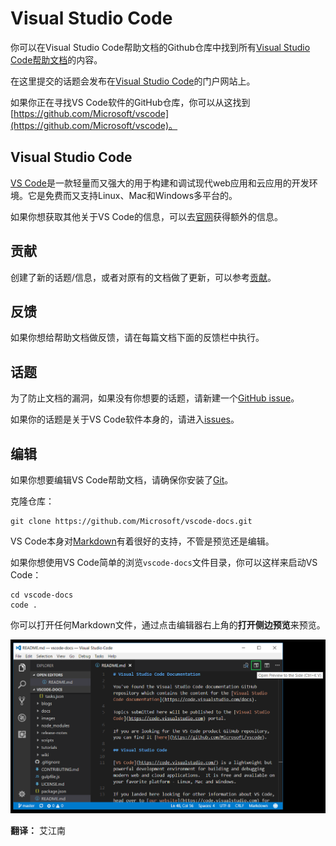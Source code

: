 # Visual Studio Code

你可以在Visual Studio Code帮助文档的Github仓库中找到所有[Visual Studio Code帮助文档](https://code.visualstudio.com/docs)的内容。

在这里提交的话题会发布在[Visual Studio Code](https://code.visualstudio.com)的门户网站上。

如果你正在寻找VS Code软件的GitHub仓库，你可以从这找到 [https://github.com/Microsoft/vscode](https://github.com/Microsoft/vscode)。

## Visual Studio Code

[VS Code](https://code.visualstudio.com/)是一款轻量而又强大的用于构建和调试现代web应用和云应用的开发环境。它是免费而又支持Linux、Mac和Windows多平台的。

如果你想获取其他关于VS Code的信息，可以去[官网](https://code.visualstudio.com)获得额外的信息。

## 贡献

创建了新的话题/信息，或者对原有的文档做了更新，可以参考[贡献](https://github.com/Microsoft/vscode-docs/blob/master/CONTRIBUTING.md)。

## 反馈

如果你想给帮助文档做反馈，请在每篇文档下面的反馈栏中执行。

## 话题

为了防止文档的漏洞，如果没有你想要的话题，请新建一个[GitHub issue](https://github.com/Microsoft/vscode-docs/issues)。

如果你的话题是关于VS Code软件本身的，请进入[issues](https://github.com/Microsoft/vscode/issues)。

## 编辑

如果你想要编辑VS Code帮助文档，请确保你安装了[Git](https://git-scm.com/downloads)。

克隆仓库：

```
git clone https://github.com/Microsoft/vscode-docs.git
```

VS Code本身对[Markdown](https://code.visualstudio.com/docs/languages/markdown)有着很好的支持，不管是预览还是编辑。

如果你想使用VS Code简单的浏览`vscode-docs`文件目录，你可以这样来启动VS Code：

```
cd vscode-docs
code .
```

你可以打开任何Markdown文件，通过点击编辑器右上角的**打开侧边预览**来预览。

![Markdown Preview Button](images/MDPreviewButton.png)



**翻译：** 艾江南